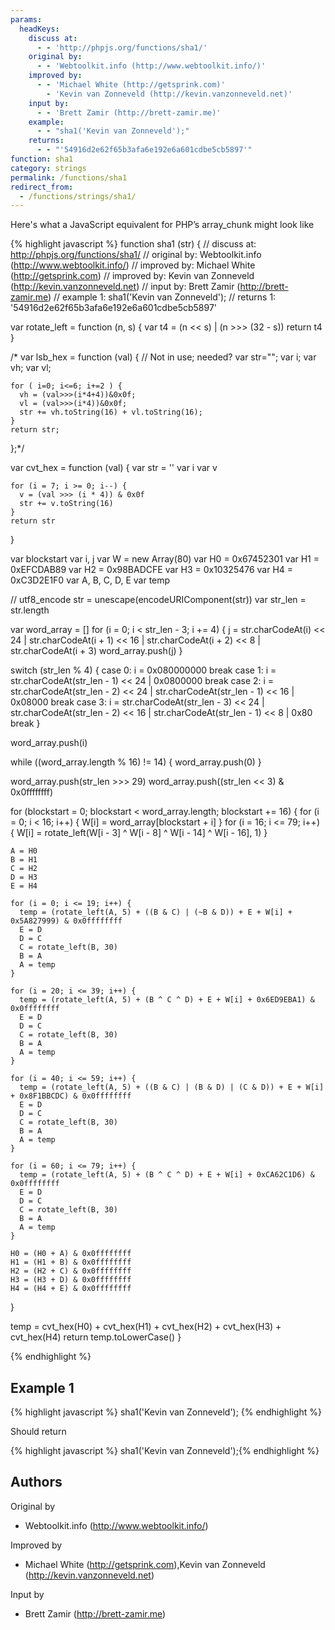 ```yaml
---
params:
  headKeys:
    discuss at:
      - - 'http://phpjs.org/functions/sha1/'
    original by:
      - - 'Webtoolkit.info (http://www.webtoolkit.info/)'
    improved by:
      - - 'Michael White (http://getsprink.com)'
        - 'Kevin van Zonneveld (http://kevin.vanzonneveld.net)'
    input by:
      - - 'Brett Zamir (http://brett-zamir.me)'
    example:
      - - "sha1('Kevin van Zonneveld');"
    returns:
      - - "'54916d2e62f65b3afa6e192e6a601cdbe5cb5897'"
function: sha1
category: strings
permalink: /functions/sha1
redirect_from:
  - /functions/strings/sha1/
---
```


<!-- WARNING! This file is auto generated by `npm run web:inject`, do not edit by hand -->

Here's what a JavaScript equivalent for PHP’s array_chunk might look like

{% highlight javascript %}
function sha1 (str) {
  //  discuss at: http://phpjs.org/functions/sha1/
  // original by: Webtoolkit.info (http://www.webtoolkit.info/)
  // improved by: Michael White (http://getsprink.com)
  // improved by: Kevin van Zonneveld (http://kevin.vanzonneveld.net)
  //    input by: Brett Zamir (http://brett-zamir.me)
  //   example 1: sha1('Kevin van Zonneveld');
  //   returns 1: '54916d2e62f65b3afa6e192e6a601cdbe5cb5897'

  var rotate_left = function (n, s) {
    var t4 = (n << s) | (n >>> (32 - s))
    return t4
  }

  /* var lsb_hex = function (val) {
   // Not in use; needed?
    var str="";
    var i;
    var vh;
    var vl;

    for ( i=0; i<=6; i+=2 ) {
      vh = (val>>>(i*4+4))&0x0f;
      vl = (val>>>(i*4))&0x0f;
      str += vh.toString(16) + vl.toString(16);
    }
    return str;
  };*/

  var cvt_hex = function (val) {
    var str = ''
    var i
    var v

    for (i = 7; i >= 0; i--) {
      v = (val >>> (i * 4)) & 0x0f
      str += v.toString(16)
    }
    return str
  }

  var blockstart
  var i, j
  var W = new Array(80)
  var H0 = 0x67452301
  var H1 = 0xEFCDAB89
  var H2 = 0x98BADCFE
  var H3 = 0x10325476
  var H4 = 0xC3D2E1F0
  var A, B, C, D, E
  var temp

  // utf8_encode
  str = unescape(encodeURIComponent(str))
  var str_len = str.length

  var word_array = []
  for (i = 0; i < str_len - 3; i += 4) {
    j = str.charCodeAt(i) << 24 | str.charCodeAt(i + 1) << 16 | str.charCodeAt(i + 2) << 8 | str.charCodeAt(i + 3)
    word_array.push(j)
  }

  switch (str_len % 4) {
    case 0:
      i = 0x080000000
      break
    case 1:
      i = str.charCodeAt(str_len - 1) << 24 | 0x0800000
      break
    case 2:
      i = str.charCodeAt(str_len - 2) << 24 | str.charCodeAt(str_len - 1) << 16 | 0x08000
      break
    case 3:
      i = str.charCodeAt(str_len - 3) << 24 | str.charCodeAt(str_len - 2) << 16 | str.charCodeAt(str_len - 1) <<
      8 | 0x80
      break
  }

  word_array.push(i)

  while ((word_array.length % 16) != 14) {
    word_array.push(0)
  }

  word_array.push(str_len >>> 29)
  word_array.push((str_len << 3) & 0x0ffffffff)

  for (blockstart = 0; blockstart < word_array.length; blockstart += 16) {
    for (i = 0; i < 16; i++) {
      W[i] = word_array[blockstart + i]
    }
    for (i = 16; i <= 79; i++) {
      W[i] = rotate_left(W[i - 3] ^ W[i - 8] ^ W[i - 14] ^ W[i - 16], 1)
    }

    A = H0
    B = H1
    C = H2
    D = H3
    E = H4

    for (i = 0; i <= 19; i++) {
      temp = (rotate_left(A, 5) + ((B & C) | (~B & D)) + E + W[i] + 0x5A827999) & 0x0ffffffff
      E = D
      D = C
      C = rotate_left(B, 30)
      B = A
      A = temp
    }

    for (i = 20; i <= 39; i++) {
      temp = (rotate_left(A, 5) + (B ^ C ^ D) + E + W[i] + 0x6ED9EBA1) & 0x0ffffffff
      E = D
      D = C
      C = rotate_left(B, 30)
      B = A
      A = temp
    }

    for (i = 40; i <= 59; i++) {
      temp = (rotate_left(A, 5) + ((B & C) | (B & D) | (C & D)) + E + W[i] + 0x8F1BBCDC) & 0x0ffffffff
      E = D
      D = C
      C = rotate_left(B, 30)
      B = A
      A = temp
    }

    for (i = 60; i <= 79; i++) {
      temp = (rotate_left(A, 5) + (B ^ C ^ D) + E + W[i] + 0xCA62C1D6) & 0x0ffffffff
      E = D
      D = C
      C = rotate_left(B, 30)
      B = A
      A = temp
    }

    H0 = (H0 + A) & 0x0ffffffff
    H1 = (H1 + B) & 0x0ffffffff
    H2 = (H2 + C) & 0x0ffffffff
    H3 = (H3 + D) & 0x0ffffffff
    H4 = (H4 + E) & 0x0ffffffff
  }

  temp = cvt_hex(H0) + cvt_hex(H1) + cvt_hex(H2) + cvt_hex(H3) + cvt_hex(H4)
  return temp.toLowerCase()
}

{% endhighlight %}

## Example 1

{% highlight javascript %}
sha1('Kevin van Zonneveld');
{% endhighlight %}

Should return

{% highlight javascript %}
sha1('Kevin van Zonneveld');{% endhighlight %}


## Authors


Original by

- Webtoolkit.info (http://www.webtoolkit.info/)


Improved by

- Michael White (http://getsprink.com),Kevin van Zonneveld (http://kevin.vanzonneveld.net)


Input by

- Brett Zamir (http://brett-zamir.me)

